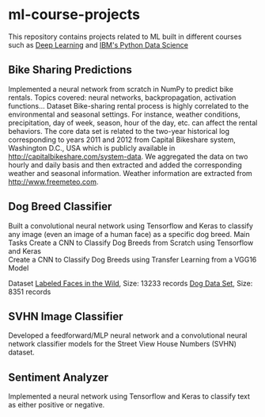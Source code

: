 # ml-course-projects
This repository contains projects related to ML built in different courses such as [Deep Learning](https://www.udacity.com/course/deep-learning-nanodegree--nd101) and [IBM's Python Data Science](https://www.coursera.org/learn/python-project-for-data-science)

## Bike Sharing Predictions
Implemented a neural network from scratch in NumPy to predict bike rentals. Topics covered: neural networks, backpropagation, activation functions...
Dataset
Bike-sharing rental process is highly correlated to the environmental and seasonal settings. For instance, weather conditions, precipitation, day of week, season, hour of the day, etc. can affect the rental behaviors. The core data set is related to
the two-year historical log corresponding to years 2011 and 2012 from Capital Bikeshare system, Washington D.C., USA which is publicly available in http://capitalbikeshare.com/system-data. We aggregated the data on two hourly and daily basis and then extracted and added the corresponding weather and seasonal information. Weather information are extracted from http://www.freemeteo.com.

## Dog Breed Classifier
Built a convolutional neural network using Tensorflow and Keras to classify any image (even an image of a human face) as a specific dog breed.
Main Tasks
  Create a CNN to Classify Dog Breeds from Scratch using Tensorflow and Keras  
  Create a CNN to Classify Dog Breeds using Transfer Learning from a VGG16 Model
 
Dataset
[Labeled Faces in the Wild](http://vis-www.cs.umass.edu/lfw/), Size: 13233 records
[Dog Data Set](https://s3-us-west-1.amazonaws.com/udacity-aind/dog-project/dogImages.zip), Size: 8351 records

## SVHN Image Classifier
Developed a feedforward/MLP neural network and a convolutional neural network classifier models for the Street View House Numbers (SVHN) dataset.

## Sentiment Analyzer
Implemented a neural network using Tensorflow and Keras to classify text as either positive or negative.
